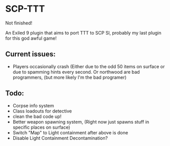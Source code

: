 # SCP-TTT

Not finished!

An Exiled 9 plugin that aims to port TTT to SCP Sl, probably my last plugin for this god awful game!

## Current issues:
+ Players occasionally crash (Either due to the odd 50 items on surface or due to spamming hints every second. Or northwood are bad programmers, (but more likely I'm the bad programer)

## Todo:
+ Corpse info system
+ Class loadouts for detective
+ clean the bad code up!
+ Better weapon spawning system, (Right now just spawns stuff in specific places on surface)
+ Switch "Map" to Light containment after above is done
+ Disable Light Containment Decontamination?
